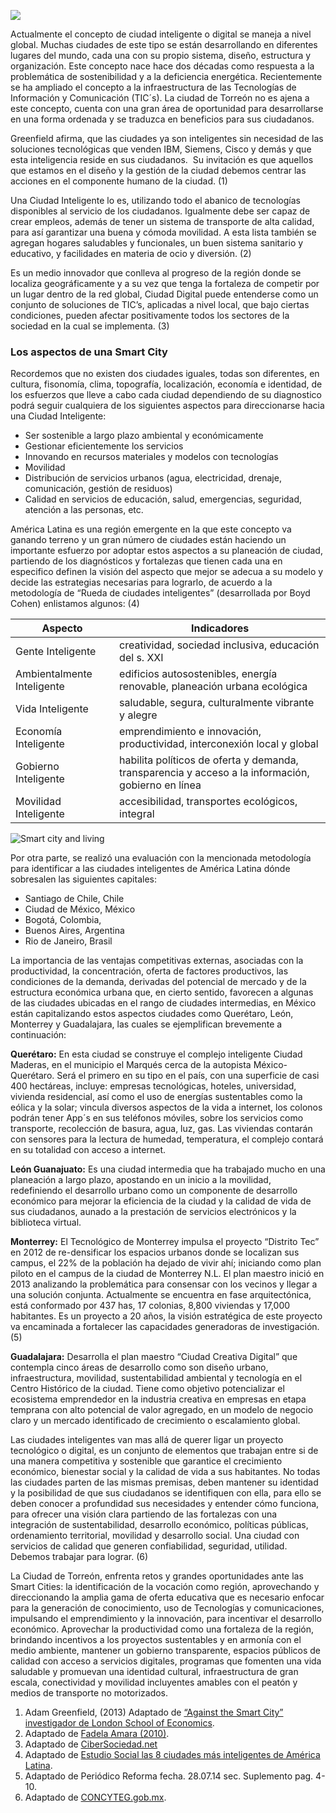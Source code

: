 
<span class="contenido-imagen-previa"><img src="direccionando-hacia-innovacion-urbana/imagen.jpg"></span>

Actualmente el concepto de ciudad inteligente o digital se maneja a nivel global. Muchas ciudades de este tipo se están desarrollando en diferentes lugares del mundo, cada una con su propio sistema, diseño, estructura y organización. Este concepto nace hace dos décadas como respuesta a la problemática de sostenibilidad y a la deficiencia energética. Recientemente se ha ampliado el concepto a la infraestructura de las Tecnologías de Información y Comunicación (TIC´s). La ciudad de Torreón no es ajena a este concepto, cuenta con una gran área de oportunidad para desarrollarse en una forma ordenada y se traduzca en beneficios para sus ciudadanos.

Greenfield afirma, que las ciudades ya son inteligentes sin necesidad de las soluciones tecnológicas que venden IBM, Siemens, Cisco y demás y que esta inteligencia reside en sus ciudadanos.  Su invitación es que aquellos que estamos en el diseño y la gestión de la ciudad debemos centrar las acciones en el componente humano de la ciudad. (1)

Una Ciudad Inteligente lo es, utilizando todo el abanico de tecnologías disponibles al servicio de los ciudadanos. Igualmente debe ser capaz de crear empleos, además de tener un sistema de transporte de alta calidad, para así garantizar una buena y cómoda movilidad. A esta lista también se agregan hogares saludables y funcionales, un buen sistema sanitario y educativo, y facilidades en materia de ocio y diversión. (2)

Es un medio innovador que conlleva al progreso de la región donde se localiza geográficamente y a su vez que tenga la fortaleza de competir por un lugar dentro de la red global,  Ciudad Digital  puede entenderse como un conjunto de soluciones de TIC’s, aplicadas a nivel local, que bajo ciertas condiciones, pueden afectar positivamente todos los sectores de la sociedad en la cual se implementa. (3)

### Los aspectos de una Smart City

Recordemos que no existen dos ciudades iguales, todas son diferentes, en cultura, fisonomía, clima, topografía, localización, economía  e identidad, de los esfuerzos que lleve a cabo cada ciudad dependiendo de su diagnostico podrá seguir cualquiera de los siguientes aspectos para direccionarse  hacia una Ciudad Inteligente:

* Ser sostenible a largo plazo ambiental y económicamente
* Gestionar eficientemente  los servicios
* Innovando en recursos materiales y modelos  con tecnologías
* Movilidad
* Distribución de servicios urbanos  (agua, electricidad, drenaje, comunicación, gestión de residuos)
* Calidad en servicios de educación, salud, emergencias, seguridad, atención a las personas, etc.

América Latina es una región emergente en la que este concepto va ganando terreno y un gran número de ciudades están haciendo un importante esfuerzo por adoptar estos aspectos a su planeación de ciudad, partiendo de los diagnósticos y fortalezas que tienen cada una  en especifico definen la visión del aspecto que mejor se adecua a su modelo y decide las estrategias necesarias para lograrlo, de acuerdo a la metodología de “Rueda de ciudades inteligentes” (desarrollada por Boyd Cohen) enlistamos algunos: (4)

Aspecto                    | Indicadores
---------------------------|---------------------------------------------------------------------------------------------------
Gente Inteligente          | creatividad, sociedad inclusiva, educación del s. XXI
Ambientalmente Inteligente | edificios autosostenibles, energía renovable, planeación urbana ecológica
Vida Inteligente           | saludable, segura, culturalmente vibrante y alegre
Economía Inteligente       | emprendimiento e innovación, productividad, interconexión local y global
Gobierno Inteligente       | habilita políticos de oferta y demanda, transparencia y acceso a la información, gobierno en línea
Movilidad Inteligente      | accesibilidad, transportes ecológicos, integral

<img class="img-responsive" src="direccionando-hacia-innovacion-urbana/smart-city-and-living.jpg" alt="Smart city and living">

Por otra parte, se realizó una evaluación con la mencionada metodología para identificar a las ciudades inteligentes de América Latina dónde  sobresalen las siguientes capitales:

* Santiago de Chile, Chile
* Ciudad de México, México
* Bogotá, Colombia,
* Buenos Aires, Argentina
* Rio de Janeiro, Brasil

La importancia de las ventajas competitivas externas, asociadas con la productividad, la concentración, oferta de factores productivos,  las condiciones de la demanda, derivadas del potencial de mercado y de la estructura económica urbana que, en cierto sentido, favorecen a algunas de las ciudades ubicadas en el rango de ciudades intermedias, en México están capitalizando estos aspectos ciudades como Querétaro, León, Monterrey y Guadalajara, las cuales se ejemplifican brevemente a continuación:

**Querétaro:** En esta ciudad se construye el complejo inteligente  Ciudad Maderas, en el municipio el Marqués  cerca de la autopista México-Querétaro. Será el primero en su tipo en el país, con una superficie de casi 400 hectáreas, incluye: empresas tecnológicas, hoteles, universidad, vivienda residencial, así como el uso de energías sustentables como la eólica y la solar; vincula diversos aspectos de la vida a internet, los colonos podrán tener App´s en sus teléfonos móviles, sobre los servicios como transporte, recolección de basura, agua, luz, gas. Las viviendas contarán con sensores para la lectura de humedad, temperatura, el complejo contará en su totalidad con acceso a internet.

**León Guanajuato:** Es una ciudad intermedia que ha trabajado mucho en una planeación a largo plazo,  apostando en un inicio a la movilidad, redefiniendo el desarrollo urbano como un componente de desarrollo económico para mejorar la eficiencia de la ciudad y la calidad de vida de sus ciudadanos, aunado a la prestación de servicios electrónicos y la biblioteca virtual.

**Monterrey:** El Tecnológico de Monterrey impulsa el proyecto “Distrito Tec” en 2012 de re-densificar los espacios urbanos donde se localizan sus campus, el 22% de la población ha dejado de vivir ahí; iniciando como plan piloto  en el campus de la ciudad de Monterrey N.L. El plan maestro inició en 2013 analizando la problemática para consensar con los vecinos y llegar a una solución conjunta. Actualmente se encuentra en fase arquitectónica, está conformado por 437 has, 17 colonias, 8,800 viviendas y 17,000 habitantes. Es un proyecto a 20 años, la visión estratégica de este proyecto va encaminada  a fortalecer las capacidades generadoras de investigación. (5)

**Guadalajara:** Desarrolla el plan maestro “Ciudad Creativa Digital” que contempla cinco áreas de desarrollo como son diseño urbano, infraestructura, movilidad, sustentabilidad ambiental y tecnología en el Centro Histórico de la ciudad. Tiene como objetivo potencializar el ecosistema emprendedor en la industria creativa en empresas en etapa temprana con alto potencial de valor agregado, en un modelo de negocio claro y un mercado identificado de crecimiento o escalamiento global.

Las ciudades inteligentes van mas allá de querer ligar un proyecto tecnológico o digital, es un conjunto de elementos que trabajan  entre si de una manera competitiva y sostenible que garantice el crecimiento económico, bienestar social y la calidad de vida a sus habitantes. No todas las ciudades parten de las mismas premisas, deben mantener su  identidad y la posibilidad de que sus ciudadanos se identifiquen con ella, para ello se deben conocer a profundidad sus  necesidades  y entender cómo funciona, para ofrecer una visión clara partiendo de las fortalezas con una integración de sustentabilidad, desarrollo económico, políticas públicas, ordenamiento territorial, movilidad y desarrollo social. Una ciudad con servicios de calidad que generen confiabilidad, seguridad, utilidad. Debemos trabajar para lograr. (6)

La Ciudad de Torreón, enfrenta retos y grandes oportunidades ante las Smart Cities: la identificación de la vocación como región, aprovechando y direccionando la amplia gama de oferta educativa que es necesario enfocar  para la generación de conocimiento, uso de Tecnologías y comunicaciones,  impulsando  el emprendimiento y la innovación, para incentivar el desarrollo económico. Aprovechar la productividad como una fortaleza de la región,  brindando incentivos a los proyectos sustentables y en armonía con el medio ambiente, mantener un gobierno transparente, espacios públicos de calidad con acceso a servicios digitales, programas que fomenten una vida saludable y promuevan una  identidad cultural, infraestructura de gran escala, conectividad y movilidad incluyentes amables con el peatón y medios de transporte no motorizados.

1. Adam Greenfield, (2013) Adaptado de [“Against the Smart City” investigador de London School of Economics](http://www.i-ambiente.es/?q=blogs/redefiniendo-la-ciudadinteligente-parte-ii#sthash.0rPGtUta.dpuf).
2. Adaptado de [Fadela Amara (2010)](http://www.i-ambiente.es/?q=blogs/redefiniendo-la-ciudadinteligente-parte-ii#sthash.0rPGtUta.dpuf).
3. Adaptado de [CiberSociedad.net](http://www.cibersociedad.net/public/documents/45_epi6.pdf)
4. Adaptado de [Estudio Social las 8 ciudades más inteligentes de América Latina](http://www.forosperu.net/temas/estudio-social-las-8-ciudades-mas-inteligentes-de-latinoamerica.546860/).
5. Adaptado de Periódico Reforma fecha. 28.07.14 sec. Suplemento pag. 4-10.
6. Adaptado de [CONCYTEG.gob.mx](http://concyteg.gob.mx/ideasConcyteg/Archivos/86_2_MORENO_MATA.pdf).
